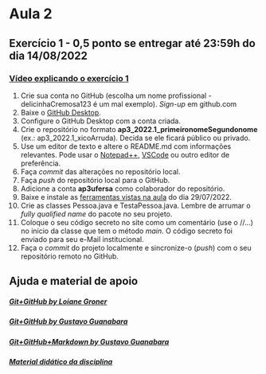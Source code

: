 # Aula 2
## Exercício 1 - 0,5 ponto se entregar até 23:59h do dia 14/08/2022
### [Vídeo explicando o exercício 1](https://drive.google.com/file/d/11Gh8GFqeaZ875TH1Y-XyXEEIHHueZPd9)
1. Crie sua conta no GitHub (escolha um nome profissional - delicinhaCremosa123 é um mal exemplo). *Sign-up* em github.com
2. Baixe o [GitHub Desktop](https://desktop.github.com).
3. Configure o GitHub Desktop com a conta criada.
4. Crie o repositório no formato **ap3_2022.1_primeironomeSegundonome** (ex.: ap3_2022.1_xicoArruda). Decida se ele ficará público ou privado.
5. Use um editor de texto e altere o README.md com informações relevantes. Pode usar o [Notepad++](https://notepad-plus-plus.org/downloads/), [VSCode](https://code.visualstudio.com/) ou outro editor de preferência.
6. Faça *commit* das alterações no repositório local.
7. Faça *push* do repositório local para o GitHub.
8. Adicione a conta **ap3ufersa** como colaborador do repositório.
9. Baixe e instale as [ferramentas vistas na aula](https://drive.google.com/open?id=19OsM2zKX1XLg9uyudSVFkKiOgyO29SKu) do dia 29/07/2022.
10. Crie as classes Pessoa.java e TestaPessoa.java. Lembre de arrumar o *fully qualified name* do pacote no seu projeto.
11. Coloque o seu código secreto no site como um comentário (use o //...) no início da classe que tem o método *main*. O código secreto foi enviado para seu e-Mail institucional.
12. Faça o *commit* do projeto localmente e sincronize-o (*push*) com o seu repositório remoto no GitHub.

## Ajuda e material de apoio
##### [Git+GitHub by Loiane Groner](https://www.youtube.com/watch?v=UMhskLXJuq4)
##### [Git+GitHub by Gustavo Guanabara](https://www.youtube.com/watch?v=xEKo29OWILE&list=PLHz_AreHm4dm7ZULPAmadvNhH6vk9oNZA)
##### [Git+GitHub+Markdown by Gustavo Guanabara](/git_github_gguanabara)
##### [Material didático da disciplina](https://drive.google.com/drive/folders/1Cjczcx-O7izOqtwkY0DaNuokbn9cJmOr)
